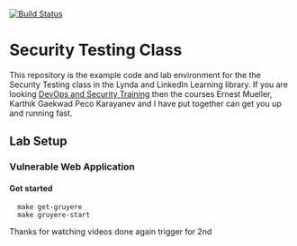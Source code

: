 [![Build Status](https://travis-ci.org/wickett/security-testing-class.svg?branch=master)](https://travis-ci.org/wickett/security-testing-class)
# Security Testing Class
This repository is the example code and lab environment for the the Security Testing class in the Lynda and LinkedIn Learning library. If you are looking [DevOps and Security Training](https://www.lynda.com/SharedPlaylist/ccf29d5fa587472c95573529a0a94363) then the courses Ernest Mueller, Karthik Gaekwad Peco Karayanev and I have put together can get you up and running fast.

## Lab Setup


### Vulnerable Web Application


#### Get started

```
  make get-gruyere
  make gruyere-start
```

Thanks for watching videos done again trigger for 2nd
